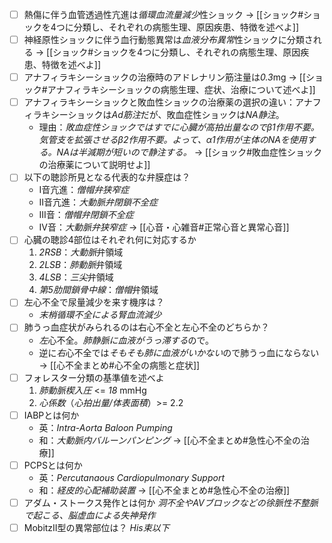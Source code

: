 - [ ] 熱傷に伴う血管透過性亢進は*循環血流量減少*性ショック 
	→ [[ショック#ショックを4つに分類し、それぞれの病態生理、原因疾患、特徴を述べよ]]
- [ ] 神経原性ショックに伴う血行動態異常は*血液分布異常*性ショックに分類される
	→ [[ショック#ショックを4つに分類し、それぞれの病態生理、原因疾患、特徴を述べよ]]
- [ ] アナフィラキシーショックの治療時のアドレナリン筋注量は*0.3*mg
	→  [[ショック#アナフィラキシーショックの病態生理、症状、治療について述べよ]]
- [ ] アナフィラキシーショックと敗血性ショックの治療薬の選択の違い：アナフィラキシーショックは*Ad筋注*だが、敗血症性ショックは*NA静注*。
	- 理由：*敗血症性ショックではすでに心臓が高拍出量なのでβ1作用不要。気管支を拡張させるβ2作用不要。よって、α1作用が主体のNAを使用する。NAは半減期が短いので静注する。*
	→ [[ショック#敗血症性ショックの治療薬について説明せよ]]
- [ ] 以下の聴診所見となる代表的な弁膜症は？
	- I音亢進：*僧帽弁狭窄症*
	- II音亢進：*大動脈弁閉鎖不全症*
	- III音：*僧帽弁閉鎖不全症*
	- IV音：*大動脈弁狭窄症*
	→ [[心音・心雑音#正常心音と異常心音]]
- [ ] 心臓の聴診4部位はそれぞれ何に対応するか
	1.  *2RSB*：*大動脈*弁領域
	2.  *2LSB*：*肺動脈*弁領域
	3.  *4LSB*：*三尖*弁領域
	4.  *第5肋間鎖骨中線*：*僧帽*弁領域
- [ ] 左心不全で尿量減少を来す機序は？
	- *末梢循環不全による腎血流減少*
- [ ] 肺うっ血症状がみられるのは右心不全と左心不全のどちらか？
	- *左*心不全。*肺静脈に血液がうっ滞する*ので。
	- 逆に*右*心不全では*そもそも肺に血液がいかない*ので肺うっ血にならない
	→ [[心不全まとめ#心不全の病態と症状]]
- [ ] フォレスター分類の基準値を述べよ
	1. *肺動脈楔入圧* <= *18* mmHg
	2. *心係数*（*心拍出量/体表面積*）>= 2.2 
- [ ] IABPとは何か
	- 英：*Intra-Aorta Baloon Pumping*
	- 和：*大動脈内バルーンパンピング*
	→ [[心不全まとめ#急性心不全の治療]]
- [ ] PCPSとは何か
	- 英：*Percutanaous Cardiopulmonary Support*
	- 和：*経皮的心配補助装置*
	→ [[心不全まとめ#急性心不全の治療]]
- [ ] アダム・ストークス発作とは何か
	*洞不全やAVブロックなどの徐脈性不整脈で起こる、脳虚血による失神発作*
- [ ] MobitzII型の異常部位は？
	*His束以下*
